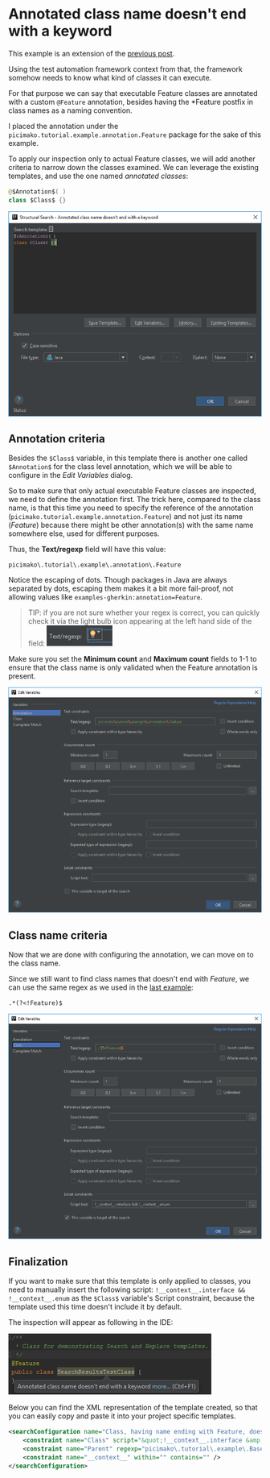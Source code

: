 # Annotated class name doesn't end with a keyword

This example is an extension of the [previous post](https://ijnspector.wordpress.com/2018/10/15/class-name-doesnt-end-with-a-certain-keyword/).

Using the test automation framework context from that, the framework somehow needs to know what kind of classes it can execute.

For that purpose we can say that executable Feature classes are annotated with a custom `@Feature` annotation,
besides having the *Feature postfix in class names as a naming convention.

I placed the annotation under the `picimako.tutorial.example.annotation.Feature` package for the sake of this example.

To apply our inspection only to actual Feature classes, we will add another criteria to narrow down the classes examined.
We can leverage the existing templates, and use the one named *annotated classes*:
```java
@$Annotation$( )
class $Class$ {}
```

![editor](images/Annotated_class'_name_doesn't_end_with_a_keyword_Editor.PNG)

## Annotation criteria
Besides the `$Class$` variable, in this template there is another one called `$Annotation$` for the class level annotation, which we will be able to configure in the *Edit Variables* dialog.

So to make sure that only actual executable Feature classes are inspected, we need to define the annotation first. The trick here, compared to the class name, is that
this time you need to specify the reference of the annotation (`picimako.tutorial.example.annotation.Feature`) and not just its name (*Feature*) because there might be other annotation(s) with the same name somewhere else,
used for different purposes.

Thus, the **Text/regexp** field will have this value:
```
picimako\.tutorial\.example\.annotation\.Feature
```

Notice the escaping of dots. Though packages in Java are always separated by dots, escaping them makes it a bit more fail-proof, not allowing values like `examples-gherkin:annotation=Feature`.

> TIP: if you are not sure whether your regex is correct, you can quickly check it via the light bulb icon appearing at the left hand side of the field: ![editor](images/Annotated_class'_name_doesn't_end_with_a_keyword_Lightbulb.PNG)

Make sure you set the **Minimum count** and **Maximum count** fields to 1-1 to ensure that the class name is only validated when the Feature annotation is present.

![annotation](images/Annotated_class'_name_doesn't_end_with_a_keyword_Edit_variables_Annotation.PNG)

## Class name criteria
Now that we are done with configuring the annotation, we can move on to the class name.

Since we still want to find class names that doesn't end with *Feature*, we can use the same regex as we used in the [last example](https://ijnspector.wordpress.com/2018/10/15/class-name-doesnt-end-with-a-certain-keyword/):
```
.*(?<!Feature)$
```

![class](images/Annotated_class'_name_doesn't_end_with_a_keyword_Edit_variables_Class.PNG)

## Finalization
If you want to make sure that this template is only applied to classes, you need to manually insert the following script: `!__context__.interface && !__context__.enum` as the `$Class$` variable's Script constraint, because the template used this time doesn't include it by default.

The inspection will appear as following in the IDE:

![code highlight](images/Annotated_class'_name_doesn't_end_with_a_keyword_Highlight.PNG)

Below you can find the XML representation of the template created, so that you can easily copy and paste it into your project specific templates.

```xml
<searchConfiguration name="Class, having name ending with Feature, does not extend a certain class" text="class $Class$ extends $Parent$ {}" recursive="false" caseInsensitive="true" type="JAVA">
    <constraint name="Class" script="&quot;!__context__.interface &amp;&amp; !__context__.enum &amp;&amp; Class.getName() != &quot;picimako.tutorial.example.BaseFeature&quot; &amp;&amp; Class.getName() != &quot;picimako.gherkin.model.scenario.ScenarioOutline&quot;&quot;" target="true" within="" contains="" />
    <constraint name="Parent" regexp="picimako\.tutorial\.example\.BaseFeature" minCount="0" maxCount="0" within="" contains="" />
    <constraint name="__context__" within="" contains="" />
</searchConfiguration>
```
